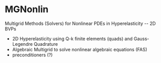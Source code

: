# MGNonlin
Multigrid Methods (Solvers) for Nonlinear PDEs in Hyperelasticity -- 2D BVPs

   - 2D Hyperelasticity using Q-k finite elements (quads) and Gauss-Legendre Quadrature 
   - Algebraic Multigrid to solve nonlinear algebraic equations (FAS)
   - preconditioners (?)
